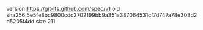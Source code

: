 version https://git-lfs.github.com/spec/v1
oid sha256:5e5fe8bc9800cdc2702199bb9a351a387064531cf7d747a78e303d2d5205f4dd
size 211
